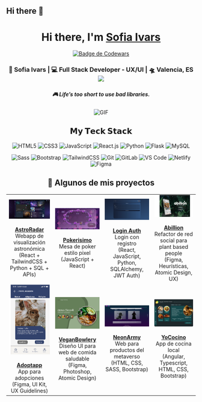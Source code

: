 ## Hi there 👋
<!--
**Sofiaivars/Sofiaivars** is a ✨ _special_ ✨ repository because its `README.md` (this file) appears on your GitHub profile.

Here are some ideas to get you started:

- 🔭 I’m currently working on ...
- 🌱 I’m currently learning ...
- 👯 I’m looking to collaborate on ...
- 🤔 I’m looking for help with ...
- 💬 Ask me about ...
- 📫 How to reach me: ...
- 😄 Pronouns: ...
- ⚡ Fun fact: ...
-->



<div align="center">
   <h1>Hi there, I'm <a href="https://hemant.codes">Sofia Ivars</a>  </h1>
      
[![Badge de Codewars](https://www.codewars.com/users/Sofiaivars/badges/large?theme=dark)](https://www.codewars.com/users/Sofiaivars)

 

<div align="center">
<h3> 👾 Sofia Ivars  | 💻 Full Stack Developer - UX/UI | 🛸 Valencia, ES 
  <img src="https://media.giphy.com/media/WUlplcMpOCEmTGBtBW/giphy.gif" height="40">
</h3>

</div>

 <h5 align="center">
   <i>🎮 Life’s too short to use bad libraries.
</i>
  </h5>
  

<img align="center" height="210px" width="390px" alt="GIF" src="https://media.giphy.com/media/susVmXQlij43HTsC8e/giphy.gif?cid=ecf05e47ve332i4x7b6q9xy4hzz7wz0be2723yyejr6fkk4m&ep=v1_gifs_search&rid=giphy.gif&ct=g" />


## 𝗠𝘆 𝗧𝗲𝗰𝗸 𝗦𝘁𝗮𝗰𝗸

![HTML5](https://img.shields.io/badge/-HTML5-%23E44D27?style=flat-square&logo=html5&logoColor=ffffff)
![CSS3](https://img.shields.io/badge/-CSS3-%231572B6?style=flat-square&logo=css3)
![JavaScript](https://img.shields.io/badge/-JavaScript-%23F7DF1C?style=flat-square&logo=javascript&logoColor=000000&labelColor=%23F7DF1C&color=%23FFCE5A)
![React.js](https://img.shields.io/badge/-React.js-%23282C34?style=flat-square&logo=react)
![Python](https://img.shields.io/badge/-Python-%233776AB?style=flat-square&logo=python&logoColor=ffffff)
![Flask](https://img.shields.io/badge/-Flask-%23000?style=flat-square&logo=flask&logoColor=ffffff)
![MySQL](https://img.shields.io/badge/-MySQL-%23007ACC?style=flat-square&logo=mysql&logoColor=ffffff)


![Sass](https://img.shields.io/badge/-Sass-%23CC6699?style=flat-square&logo=sass&logoColor=ffffff)
![Bootstrap](https://img.shields.io/badge/-Bootstrap-%23563D7C?style=flat-square&logo=bootstrap&logoColor=ffffff)
![TailwindCSS](https://img.shields.io/badge/-TailwindCSS-%231a202c?style=flat-square&logo=tailwind-css)
![Git](https://img.shields.io/badge/-Git-%23F05032?style=flat-square&logo=git&logoColor=%23ffffff)
![GitLab](https://img.shields.io/badge/-GitLab-FCA121?style=flat-square&logo=gitlab)
![VS Code](https://img.shields.io/badge/-VSCode-%23007ACC?style=flat-square&logo=visual-studio-code)
![Netlify](https://img.shields.io/badge/-Netlify-%2300C7B7?style=flat-square&logo=netlify&logoColor=ffffff)
![Figma](https://img.shields.io/badge/-Figma-%23F24E1E?style=flat-square&logo=figma&logoColor=ffffff)

<h2 align="center">🚀 Algunos de mis proyectos</h2>

<table align="center">
  <tr>
    <td align="center">
      <a href="https://astroradar.netlify.app/" target="_blank">
        <img src="https://raw.githubusercontent.com/Sofiaivars/Sofiaivars/main/Assets/astroradar.png" alt="AstroRadar" width="260"/><br /><br />
        <strong>AstroRadar</strong><br />
      </a>
        Webapp de visualización astronómica<br />
        (React + TailwindCSS + Python + SQL + APIs)
    </td>
    <td align="center">
      <a href="https://pokerisimo.netlify.app/" target="_blank">
        <img src="https://raw.githubusercontent.com/Sofiaivars/Sofiaivars/main/Assets/pokerisimo.png" alt="Pokerisimo" width="260"/><br /><br />
        <strong>Pokerisimo</strong><br />
      </a>
        Mesa de poker estilo pixel<br />
        (JavaScript + React)
    </td>
    <td align="center">
      <a href="https://github.com/Sofiaivars/Registro" target="_blank">
        <img src="https://raw.githubusercontent.com/Sofiaivars/Sofiaivars/main/Assets/Registro.png" alt="Login-registro" width="260"/><br /><br />
        <strong>Login Auth</strong><br />
      </a>
       Login con registro <br />
        (React, JavaScript, Python, SQLAlchemy, JWT Auth)
    </td>
    <td align="center">
      <a href="https://www.figma.com/proto/BuFjBEDCc4c2jUVZWhBt2Q/PROYECTO-FINAL_IVARS?page-id=0%3A1&node-id=6-12&starting-point-node-id=6%3A12&t=HCoyE3T2Ojo8SSkV-1" target="_blank">
        <img src="https://raw.githubusercontent.com/Sofiaivars/Sofiaivars/main/Assets/abillion.png" alt="Abillion" width="260"/><br /><br />
        <strong>Abillion</strong><br />
      </a>
        Refactor de red social para plant based people<br />
        (Figma, Heurísticas, Atomic Design, UX)
    </td>
  </tr>
  <tr>
    <td align="center">
      <a href="https://www.figma.com/proto/uyCXA8N1uBcnSHZo9EozXH/Adoptapp_UXUI?page-id=0%3A1&node-id=526-23546&starting-point-node-id=526%3A23546&scaling=scale-down&content-scaling=fixed&show-proto-sidebar=1&t=0sqyngxOdb46dQpL-1" target="_blank">
        <img src="https://raw.githubusercontent.com/Sofiaivars/Sofiaivars/main/Assets/adoptapp-roedor.png" alt="Adoptapp" width="200"/><br /><br />
        <strong>Adoptapp</strong><br />
      </a>
        App para adopciones<br />
        (Figma, UI Kit, UX Guidelines)
    </td>
    <td align="center">
      <a href="https://www.figma.com/proto/Zdu343N8K8yhXXGmxAO820/Untitled?page-id=0%3A1&node-id=33-247&p=f&viewport=468%2C602%2C0.1&t=Q68CjW4jW8A4RvbP-1&scaling=min-zoom&content-scaling=fixed" target="_blank">
        <img src="https://raw.githubusercontent.com/Sofiaivars/Sofiaivars/main/Assets/veganbowlery.png" alt="VeganBowlery" width="260"/><br /><br />
        <strong>VeganBowlery</strong><br />
      </a>
        Diseño UI para web de comida saludable<br />
        (Figma, Photoshop, Atomic Design)
    </td>
    <td align="center">
      <a href="https://neonarmy.netlify.app/" target="_blank">
        <img src="https://raw.githubusercontent.com/Sofiaivars/Sofiaivars/main/Assets/neonarmy.png" alt="NeonArmy" width="260"/><br /><br />
        <strong>NeonArmy</strong><br />
      </a>
        Web para productos del metaverso<br />
        (HTML, CSS, SASS, Bootstrap)
    </td>
    <td align="center">
      <a href="https://www.figma.com/proto/yAbMstXXSB8xtbiAgq471j/YoCocino?page-id=1%3A2&node-id=6-10697&p=f&viewport=-440%2C-702%2C0.18&t=lOoEl31yAqOvnGu6-1&scaling=scale-down&content-scaling=fixed&starting-point-node-id=6%3A10697" target="_blank">
        <img src="https://raw.githubusercontent.com/Sofiaivars/Sofiaivars/main/Assets/YoCocino.png" alt="YoCocino" width="260"/><br /><br />
        <strong>YoCocino</strong><br />
      </a>
       App de cocina local<br />
        (Angular, Typescript, HTML, CSS, Bootstrap)
    </td>
  </tr>
</table>


